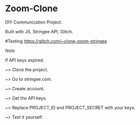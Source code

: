 # Zoom-Clone

DIY Communication Project.  

Built with JS, Stringee API, Glitch.

#Testing
https://glitch.com/~clone-zoom-stringee

*Note* 

  If API keys expired.
  
~> Clone the project.

~> Go to stringee.com.

~> Create account.

~> Get the API keys.

~> Replace PROJECT_ID and PROJECT_SECRET with your keys.

~> Test it yourself.

